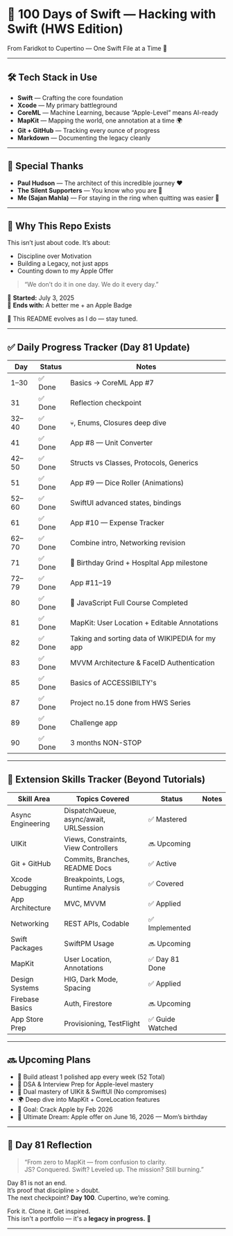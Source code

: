 # 🚀 100 Days of Swift — Hacking with Swift (HWS Edition)  
From Faridkot to Cupertino — One Swift File at a Time 🍏  

---

## 🛠 Tech Stack in Use  
- **Swift** — Crafting the core foundation  
- **Xcode** — My primary battleground  
- **CoreML** — Machine Learning, because “Apple-Level” means AI-ready  
- **MapKit** — Mapping the world, one annotation at a time 🌍  
- **Git + GitHub** — Tracking every ounce of progress  
- **Markdown** — Documenting the legacy cleanly  

---

## 🙏 Special Thanks  
- **Paul Hudson** — The architect of this incredible journey ❤️  
- **The Silent Supporters** — You know who you are 🫶  
- **Me (Sajan Mahla)** — For staying in the ring when quitting was easier 💪  

---

## 📌 Why This Repo Exists  
This isn’t just about code. It’s about:  
- Discipline over Motivation  
- Building a Legacy, not just apps  
- Counting down to my Apple Offer  

> “We don’t do it in one day. We do it every day.”  

📆 **Started:** July 3, 2025  
🎯 **Ends with:** A better me + an Apple Badge  

📍 This README evolves as I do — stay tuned.  

---

## ✅ Daily Progress Tracker (Day 81 Update)  

| Day   | Status  | Notes  |
|-------|---------|--------|
| 1–30  | ✅ Done | Basics → CoreML App #7 |
| 31    | ✅ Done | Reflection checkpoint |
| 32–40 | ✅ Done | 💀, Enums, Closures deep dive |
| 41    | ✅ Done | App #8 — Unit Converter |
| 42–50 | ✅ Done | Structs vs Classes, Protocols, Generics |
| 51    | ✅ Done | App #9 — Dice Roller (Animations) |
| 52–60 | ✅ Done | SwiftUI advanced states, bindings |
| 61    | ✅ Done | App #10 — Expense Tracker |
| 62–70 | ✅ Done | Combine intro, Networking revision |
| 71    | ✅ Done | 🎂 Birthday Grind + HospItal App milestone |
| 72–79 | ✅ Done | App #11–19 |
| 80    | ✅ Done | 🎉 JavaScript Full Course Completed |
| 81    | ✅ Done | MapKit: User Location + Editable Annotations |
| 82    | ✅ Done | Taking and sorting data of WIKIPEDIA for my app |
| 83    | ✅ Done | MVVM Architecture & FaceID Authentication  |
| 85    | ✅ Done | Basics of ACCESSIBILTY's |
| 87    | ✅ Done | Project no.15 done from HWS Series |
| 89    | ✅ Done | Challenge app |
| 90    | ✅ Done | 3 months NON-STOP |

---

## 🧠 Extension Skills Tracker (Beyond Tutorials)  

| Skill Area         | Topics Covered                                    | Status       | Notes                |
|--------------------|---------------------------------------------------|--------------|---------------------|
| Async Engineering  | DispatchQueue, async/await, URLSession            | ✅ Mastered   |
| UIKit              | Views, Constraints, View Controllers              | 🔜 Upcoming   |
| Git + GitHub       | Commits, Branches, README Docs                    | ✅ Active     |
| Xcode Debugging    | Breakpoints, Logs, Runtime Analysis               | ✅ Covered    |
| App Architecture   | MVC, MVVM                                         | ✅ Applied    |
| Networking         | REST APIs, Codable                               | ✅ Implemented |
| Swift Packages     | SwiftPM Usage                                     | 🔜 Upcoming   |
| MapKit             | User Location, Annotations                        | ✅ Day 81 Done|
| Design Systems     | HIG, Dark Mode, Spacing                           | ✅ Applied    |
| Firebase Basics    | Auth, Firestore                                   | 🔜 Upcoming   |
| App Store Prep     | Provisioning, TestFlight                         | ✅ Guide Watched |

---

## 🔜 Upcoming Plans  
- 🚀 Build atleast 1 polished app every week (52 Total)  
- 🧠 DSA & Interview Prep for Apple-level mastery  
- 🔁 Dual mastery of UIKit & SwiftUI (No compromises)  
- 🌍 Deep dive into MapKit + CoreLocation features  
- 🎯 Goal: Crack Apple by Feb 2026  
- 🎁 Ultimate Dream: Apple offer on June 16, 2026 — Mom’s birthday  

---

## 🌟 Day 81 Reflection  
> “From zero to MapKit — from confusion to clarity.  
JS? Conquered. Swift? Leveled up. The mission? Still burning.”  

Day 81 is not an end.  
It’s proof that discipline > doubt.  
The next checkpoint? **Day 100**. Cupertino, we’re coming.  

Fork it. Clone it. Get inspired.  
This isn't a portfolio — it's a **legacy in progress.** 🍏  

---
